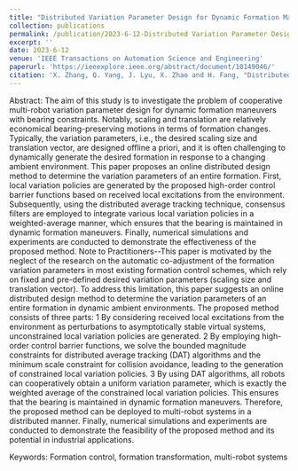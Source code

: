 ```yaml
---
title: "Distributed Variation Parameter Design for Dynamic Formation Maneuvers With Bearing Constraints"
collection: publications
permalink: /publication/2023-6-12-Distributed Variation Parameter Design for Dynamic Formation Maneuvers With Bearing Constraints
excerpt: ''
date: 2023-6-12
venue: 'IEEE Transactions on Automation Science and Engineering'
paperurl: 'https://ieeexplore.ieee.org/abstract/document/10149046/'
citation: 'X. Zhang, Q. Yang, J. Lyu, X. Zhao and H. Fang, "Distributed Variation Parameter Design for Dynamic Formation Maneuvers With Bearing Constraints," in IEEE Transactions on Automation Science and Engineering, doi: 10.1109/TASE.2023.3283095.'
---
```


Abstract:
The aim of this study is to investigate the problem of cooperative multi-robot variation parameter design for dynamic formation maneuvers with bearing constraints. Notably, scaling and translation are relatively economical bearing-preserving motions in terms of formation changes. Typically, the variation parameters, i.e., the desired scaling size and translation vector, are designed offline a priori, and it is often challenging to dynamically generate the desired formation in response to a changing ambient environment. This paper proposes an online distributed design method to determine the variation parameters of an entire formation. First, local variation policies are generated by the proposed high-order control barrier functions based on received local excitations from the environment. Subsequently, using the distributed average tracking technique, consensus filters are employed to integrate various local variation policies in a weighted-average manner, which ensures that the bearing is maintained in dynamic formation maneuvers. Finally, numerical simulations and experiments are conducted to demonstrate the effectiveness of the proposed method. Note to Practitioners--This paper is motivated by the neglect of the research on the automatic co-adjustment of the formation variation parameters in most existing formation control schemes, which rely on fixed and pre-defined desired variation parameters (scaling size and translation vector). To address this limitation, this paper suggests an online distributed design method to determine the variation parameters of an entire formation in dynamic ambient environments. The proposed method consists of three parts: 1 By considering received local excitations from the environment as perturbations to asymptotically stable virtual systems, unconstrained local variation policies are generated. 2 By employing high-order control barrier functions, we solve the bounded magnitude constraints for distributed average tracking (DAT) algorithms and the minimum scale constraint for collision avoidance, leading to the generation of constrained local variation policies. 3 By using DAT algorithms, all robots can cooperatively obtain a uniform variation parameter, which is exactly the weighted average of the constrained local variation policies. This ensures that the bearing is maintained in dynamic formation maneuvers. Therefore, the proposed method can be deployed to multi-robot systems in a distributed manner. Finally, numerical simulations and experiments are conducted to demonstrate the feasibility of the proposed method and its potential in industrial applications.

Keywords: Formation control, formation transformation, multi-robot systems
